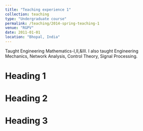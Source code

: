 ```yaml
---
title: "Teaching experience 1"
collection: teaching
type: "Undergraduate course"
permalink: /teaching/2014-spring-teaching-1
venue: "RGPV"
date: 2011-01-01
location: "Bhopal, India"
---
```


Taught Engineering Mathematics-I,II,&III. I also taught Engineering Mechanics, Network Analysis, Control Theory, Signal Processing.

Heading 1
======

Heading 2
======

Heading 3
======
